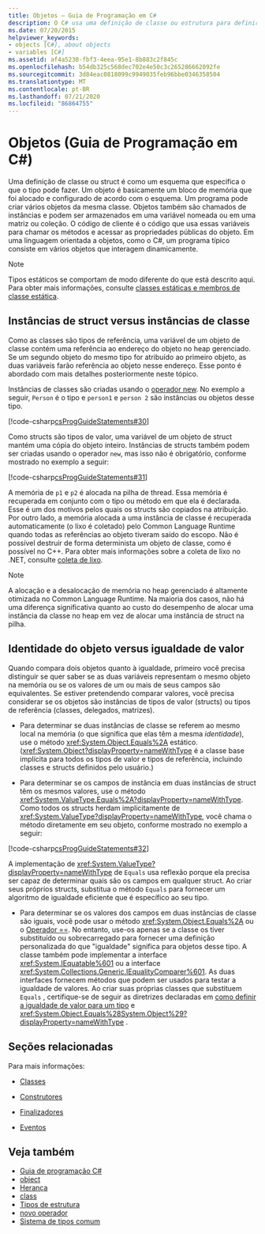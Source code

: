 ```yaml
---
title: Objetos – Guia de Programação em C#
description: O C# usa uma definição de classe ou estrutura para definir tipos de objetos. Em uma linguagem orientada a objeto, como C#, um programa consiste em objetos que interagem dinamicamente.
ms.date: 07/20/2015
helpviewer_keywords:
- objects [C#], about objects
- variables [C#]
ms.assetid: af4a5230-fbf3-4eea-95e1-8b883c2f845c
ms.openlocfilehash: b54db325c568dec702e4e50c3c265286662092fe
ms.sourcegitcommit: 3d84eac0818099c9949035feb96bbe0346358504
ms.translationtype: MT
ms.contentlocale: pt-BR
ms.lasthandoff: 07/21/2020
ms.locfileid: "86864755"
---
```

# <a name="objects-c-programming-guide"></a>Objetos (Guia de Programação em C#)
Uma definição de classe ou struct é como um esquema que especifica o que o tipo pode fazer. Um objeto é basicamente um bloco de memória que foi alocado e configurado de acordo com o esquema. Um programa pode criar vários objetos da mesma classe. Objetos também são chamados de instâncias e podem ser armazenados em uma variável nomeada ou em uma matriz ou coleção. O código de cliente é o código que usa essas variáveis para chamar os métodos e acessar as propriedades públicas do objeto. Em uma linguagem orientada a objetos, como o C#, um programa típico consiste em vários objetos que interagem dinamicamente.  
  
> [!NOTE]
> Tipos estáticos se comportam de modo diferente do que está descrito aqui. Para obter mais informações, consulte [classes estáticas e membros de classe estática](./static-classes-and-static-class-members.md).
  
## <a name="struct-instances-vs-class-instances"></a>Instâncias de struct versus instâncias de classe  
 Como as classes são tipos de referência, uma variável de um objeto de classe contém uma referência ao endereço do objeto no heap gerenciado. Se um segundo objeto do mesmo tipo for atribuído ao primeiro objeto, as duas variáveis farão referência ao objeto nesse endereço. Esse ponto é abordado com mais detalhes posteriormente neste tópico.  
  
 Instâncias de classes são criadas usando o [operador new](../../language-reference/operators/new-operator.md). No exemplo a seguir, `Person` é o tipo e `person1` e `person 2` são instâncias ou objetos desse tipo.  
  
 [!code-csharp[csProgGuideStatements#30](~/samples/snippets/csharp/VS_Snippets_VBCSharp/csProgGuideStatements/CS/Statements.cs#30)]  
  
 Como structs são tipos de valor, uma variável de um objeto de struct mantém uma cópia do objeto inteiro. Instâncias de structs também podem ser criadas usando o operador `new`, mas isso não é obrigatório, conforme mostrado no exemplo a seguir:  
  
 [!code-csharp[csProgGuideStatements#31](~/samples/snippets/csharp/VS_Snippets_VBCSharp/csProgGuideStatements/CS/Statements.cs#31)]  
  
 A memória de `p1` e `p2` é alocada na pilha de thread. Essa memória é recuperada em conjunto com o tipo ou método em que ela é declarada. Esse é um dos motivos pelos quais os structs são copiados na atribuição. Por outro lado, a memória alocada a uma instância de classe é recuperada automaticamente (o lixo é coletado) pelo Common Language Runtime quando todas as referências ao objeto tiveram saído do escopo. Não é possível destruir de forma determinista um objeto de classe, como é possível no C++. Para obter mais informações sobre a coleta de lixo no .NET, consulte [coleta de lixo](../../../standard/garbage-collection/index.md).  
  
> [!NOTE]
> A alocação e a desalocação de memória no heap gerenciado é altamente otimizada no Common Language Runtime. Na maioria dos casos, não há uma diferença significativa quanto ao custo do desempenho de alocar uma instância da classe no heap em vez de alocar uma instância de struct na pilha.
  
## <a name="object-identity-vs-value-equality"></a>Identidade do objeto versus igualdade de valor  
 Quando compara dois objetos quanto à igualdade, primeiro você precisa distinguir se quer saber se as duas variáveis representam o mesmo objeto na memória ou se os valores de um ou mais de seus campos são equivalentes. Se estiver pretendendo comparar valores, você precisa considerar se os objetos são instâncias de tipos de valor (structs) ou tipos de referência (classes, delegados, matrizes).  
  
- Para determinar se duas instâncias de classe se referem ao mesmo local na memória (o que significa que elas têm a mesma *identidade*), use o método <xref:System.Object.Equals%2A> estático. (<xref:System.Object?displayProperty=nameWithType> é a classe base implícita para todos os tipos de valor e tipos de referência, incluindo classes e structs definidos pelo usuário.)  
  
- Para determinar se os campos de instância em duas instâncias de struct têm os mesmos valores, use o método <xref:System.ValueType.Equals%2A?displayProperty=nameWithType>. Como todos os structs herdam implicitamente de <xref:System.ValueType?displayProperty=nameWithType>, você chama o método diretamente em seu objeto, conforme mostrado no exemplo a seguir:  
  
 [!code-csharp[csProgGuideStatements#32](~/samples/snippets/csharp/VS_Snippets_VBCSharp/csProgGuideStatements/CS/Statements.cs#32)]  
  
 A implementação de <xref:System.ValueType?displayProperty=nameWithType> de `Equals` usa reflexão porque ela precisa ser capaz de determinar quais são os campos em qualquer struct. Ao criar seus próprios structs, substitua o método `Equals` para fornecer um algoritmo de igualdade eficiente que é específico ao seu tipo.  
  
- Para determinar se os valores dos campos em duas instâncias de classe são iguais, você pode usar o método <xref:System.Object.Equals%2A> ou o [Operador ==](../../language-reference/operators/equality-operators.md#equality-operator-). No entanto, use-os apenas se a classe os tiver substituído ou sobrecarregado para fornecer uma definição personalizada do que "igualdade" significa para objetos desse tipo. A classe também pode implementar a interface <xref:System.IEquatable%601> ou a interface <xref:System.Collections.Generic.IEqualityComparer%601>. As duas interfaces fornecem métodos que podem ser usados para testar a igualdade de valores. Ao criar suas próprias classes que substituem `Equals` , certifique-se de seguir as diretrizes declaradas em [como definir a igualdade de valor para um tipo](../statements-expressions-operators/how-to-define-value-equality-for-a-type.md) e <xref:System.Object.Equals%28System.Object%29?displayProperty=nameWithType> .
  
## <a name="related-sections"></a>Seções relacionadas  
 Para mais informações:  
  
- [Classes](./classes.md)  
  
- [Construtores](./constructors.md)  
  
- [Finalizadores](./destructors.md)  
  
- [Eventos](../events/index.md)  
  
## <a name="see-also"></a>Veja também

- [Guia de programação C#](../index.md)
- [object](../../language-reference/builtin-types/reference-types.md)
- [Herança](./inheritance.md)
- [class](../../language-reference/keywords/class.md)
- [Tipos de estrutura](../../language-reference/builtin-types/struct.md)
- [novo operador](../../language-reference/operators/new-operator.md)
- [Sistema de tipos comum](../../../standard/base-types/common-type-system.md)
